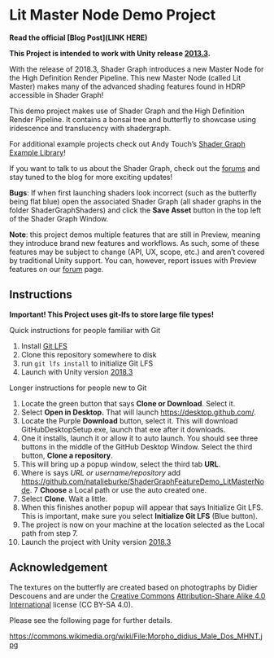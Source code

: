 # Lit Master Node Demo Project

**Read the official [Blog Post](LINK HERE)**

**This Project is intended to work with Unity release [2013.3](https://unity3d.com/get-unity/update).**

With the release of 2018.3, Shader Graph introduces a new Master Node for the High Definition Render Pipeline. 
This new Master Node (called Lit Master) makes many of the advanced shading features found in HDRP accessible in Shader Graph!

This demo project makes use of Shader Graph and the High Definition Render Pipeline. It contains a bonsai tree and butterfly to showcase using iridescence 
and translucency with shadergraph.

For additional example projects check out Andy Touch’s [Shader Graph Example Library](https://github.com/UnityTechnologies/ShaderGraph_ExampleLibrary)!

If you want to talk to us about the Shader Graph, check out the [forums](https://forum.unity.com/threads/feedback-wanted-shader-graph.511960/) and stay tuned to the blog for more exciting updates!

**Bugs**: If when first launching shaders look incorrect (such as the butterfly being flat blue) open the associated Shader Graph (all shader graphs in the folder ShaderGraphShaders) and click the **Save Asset** button in the top left of the Shader Graph Window.

**Note**: this project demos multiple features that are still in Preview, meaning they introduce brand new features and workflows. As such, some of these features may be subject to change (API, UX, scope, etc.) and aren’t covered by traditional Unity support. 
You can, however, report issues with Preview features on our [forum](https://forum.unity.com/forums/graphics-experimental-previews.110/?_ga=2.75910933.1446511377.1522795261-1647295365.1509665782) page.

Instructions
------------
**Important! This Project uses git-lfs to store large file types!**

Quick instructions for people familiar with Git
1. Install [Git LFS](https://git-lfs.github.com/)
2. Clone this repository somewhere to disk
3. run `git lfs install` to initialize Git LFS
4. Launch with Unity version [2018.3](https://unity3d.com/get-unity/update)

Longer instructions for people new to Git
1. Locate the green button that says **Clone or Download**. Select it.
2. Select **Open in Desktop.** That will launch https://desktop.github.com/. 
3. Locate the Purple **Download** button, select it. This will download GitHubDesktopSetup.exe, launch that exe after it downloads.
4. One it installs, launch it or allow it to auto launch. You should see three buttons in the middle of the GitHub Desktop Window. Select the third button, **Clone a repository**.
5. This will bring up a popup window, select the third tab **URL**.
6. Where is says *URL or username/repository* add https://github.com/natalieburke/ShaderGraphFeatureDemo_LitMasterNode.
7 **Choose** a Local path or use the auto created one.
8. Select **Clone**. Wait a little.
9. When this finishes another popup will appear that says Initialize Git LFS. This is important, make sure you select **Initialize Git LFS** (Blue button).
10. The project is now on your machine at the location selected as the Local path from step 7.
11. Launch the project with Unity version [2018.3](https://unity3d.com/get-unity/update)


Acknowledgement
---------------

The textures on the butterfly are created based on photogtraphs by Didier Descouens and are under the [Creative Commons](https://en.wikipedia.org/wiki/en:Creative_Commons) [Attribution-Share Alike 4.0 International](https://creativecommons.org/licenses/by-sa/4.0/deed.en) license (CC BY-SA 4.0).

Please see the following page for further details.

https://commons.wikimedia.org/wiki/File:Morpho_didius_Male_Dos_MHNT.jpg